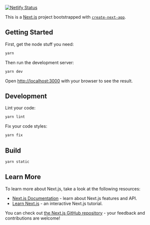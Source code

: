 [![Netlify Status](https://api.netlify.com/api/v1/badges/d785c7d4-8460-4831-884c-1828337d74f8/deploy-status)](https://app.netlify.com/sites/skyviewer/deploys)

This is a [Next.js](https://nextjs.org/) project bootstrapped with [`create-next-app`](https://github.com/vercel/next.js/tree/canary/packages/create-next-app).

## Getting Started

First, get the node stuff you need:
```bash
yarn
```
Then run the development server:
```bash
yarn dev
```

Open [http://localhost:3000](http://localhost:3000) with your browser to see the result.

## Development

Lint your code:
```bash
yarn lint
```

Fix your code styles:
```bash
yarn fix
```

## Build

```bash
yarn static
```

## Learn More

To learn more about Next.js, take a look at the following resources:

- [Next.js Documentation](https://nextjs.org/docs) - learn about Next.js features and API.
- [Learn Next.js](https://nextjs.org/learn) - an interactive Next.js tutorial.

You can check out [the Next.js GitHub repository](https://github.com/vercel/next.js/) - your feedback and contributions are welcome!
